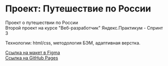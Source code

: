 # Проект: Путешествие по России

Проект о путешествии по России <br>
Второй проект на курсе "Веб-разработчик" Яндекс.Практикум - Спринт 3

Технологии: html/css, методология БЭМ, адаптивная верстка.

[Ссылка на макет в Figma](https://www.figma.com/file/5S2WSbEFL6awjVWJ0NWL8Q/Sprint-3_-Russia-_-desktop-mobile?node-id=28503%3A0) <br>
[Ссылка на GitHub Pages](https://nakinos.github.io/russian-travel/index.html)
